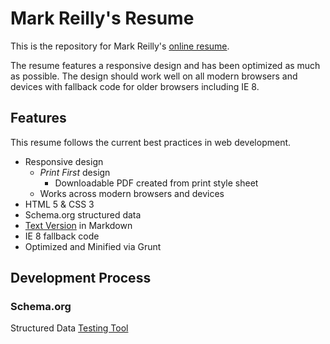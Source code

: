 # Mark Reilly's Resume

This is the repository for Mark Reilly's [online resume](http://resume.markreilly.com).

The resume features a responsive design and has been optimized as much as possible. The design should work well on all modern browsers and devices with fallback code for older browsers including IE 8.

## Features
This resume follows the current best practices in web development.  

* Responsive design
    * *Print First* design
        * Downloadable PDF created from print style sheet
    * Works across modern browsers and devices
* HTML 5 & CSS 3
* Schema.org structured data
* [Text Version](https://github.com/alienresident/resume/blob/master/resume.md) in Markdown
* IE 8 fallback code
* Optimized and Minified via Grunt

## Development Process


### Schema.org

Structured Data [Testing Tool](https://developers.google.com/webmasters/structured-data/testing-tool?url=http%253A%252F%252Fresume.markreilly.com%252F)

